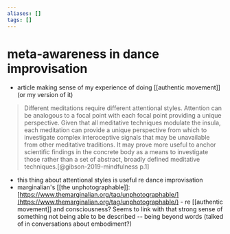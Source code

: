 ```yaml
---
aliases: []
tags: []
---
```


# meta-awareness in dance improvisation

- article making sense of my experience of doing [[authentic movement]] (or my version of it)

> Different meditations require different attentional styles. Attention can be analogous to a focal point with each focal point providing a unique perspective. Given that all meditative techniques modulate the insula, each meditation can provide a unique perspective from which to investigate complex interoceptive signals that may be unavailable from other meditative traditions. It may prove more useful to anchor scientific findings in the concrete body as a means to investigate those rather than a set of abstract, broadly defined meditative techniques.[@gibson-2019-mindfulness p.1]

- this thing about attentional styles is useful re dance improvisation
- marginalian's [[the unphotographable]]: [https://www.themarginalian.org/tag/unphotographable/](https://www.themarginalian.org/tag/unphotographable/) - re [[authentic movement]] and consciousness? Seems to link with that strong sense of something not being able to be described -- being beyond words (talked of in conversations about embodiment?)